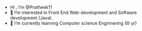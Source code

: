 - Hi , I’m @Pratheek11
- 👀 I’m interested in Front End Web-development and Software development (Java).
- 🌱 I’m currently learning Computer science Enginnering (III yr)

